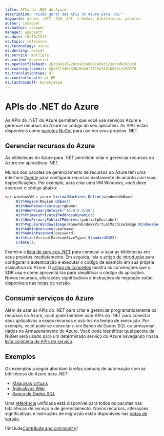 ```yaml
---
title: APIs do .NET do Azure
description: "Visão geral das APIs do Azure para .NET"
keywords: Azure, .NET, SDK, API, o NuGet, bibliotecas, pacotes
author: camsoper
ms.author: casoper
manager: wpickett
ms.date: 10/19/2017
ms.topic: reference
ms.technology: azure
ms.devlang: dotnet
ms.service: multiple
ms.custom: devcenter
ms.openlocfilehash: 26360a516220ca9d3e8901e60cb23ecbd02863cd
ms.sourcegitcommit: 3ba0ff4463338a0ab0f3f15a7601b89417c06970
ms.translationtype: HT
ms.contentlocale: pt-BR
ms.lasthandoff: 03/05/2018
---
```

# <a name="azure-net-apis"></a>APIs do .NET do Azure

As APIs do .NET do Azure permitem que você use serviços Azure e gerencie recursos do Azure no código do seu aplicativo. As APIs estão disponíveis como [pacotes NuGet](/dotnet/api/overview/azure/) para uso em seus projetos .NET. 

## <a name="manage-azure-resources"></a>Gerenciar recursos do Azure

As bibliotecas do Azure para .NET permitem criar e gerenciar recursos do Azure em aplicativos .NET.

Muitos dos pacotes de gerenciamento de recursos do Azure têm uma interface [fluente](dotnet-sdk-azure-concepts.md) para configurar recursos exatamente de acordo com suas especificações. Por exemplo, para criar uma VM Windows, você deve escrever o código abaixo:

```csharp
var windowsVM = azure.VirtualMachines.Define(windowsVmName)
    .WithRegion(Region.USEast)
    .WithNewResourceGroup(rgName)
    .WithNewPrimaryNetwork("10.0.0.0/28")
    .WithPrimaryPrivateIPAddressDynamic()
    .WithNewPrimaryPublicIPAddress(publicIpDnsLabel)
    .WithPopularWindowsImage(KnownWindowsVirtualMachineImage.WindowsServer2012R2Datacenter)
    .WithAdminUsername(username)
    .WithAdminPassword(password)
    .WithSize(VirtualMachineSizeTypes.StandardD3V2)
    .Create();
 ```

Examine a [lista de serviços .NET](/dotnet/api/overview/azure/) para começar a usar as bibliotecas em seus projetos imediatamente. Em seguida, leia o [artigo de introdução](dotnet-sdk-azure-get-started.md) para configurar a autenticação e executar o código de exemplo em sua própria assinatura do Azure.  O [artigo de conceitos](dotnet-sdk-azure-concepts.md) mostra as convenções que o SDK usa e como aproveitá-las para simplificar o código do aplicativo. Novos recursos, alterações significativas e instruções de migração estão disponíveis nas [notas de versão](dotnet-sdk-azure-release-notes.md).

## <a name="consume-azure-services"></a>Consumir serviços do Azure

Além de usar as APIs do .NET para criar e gerenciar programaticamente os recursos no Azure, você pode também usar APIs do .NET para conectar seus aplicativos a esses recursos e usá-los no tempo de execução.  Por exemplo, você pode se conectar a um Banco de Dados SQL ou armazenar dados no Armazenamento do Azure.  Você pode identificar qual pacote de NuGet será usado para um determinado serviço do Azure navegando nossa [lista completa de APIs de serviço](/dotnet/api/overview/azure/).  

## <a name="samples"></a>Exemplos

Os exemplos a seguir abordam tarefas comuns de automação com as bibliotecas do Azure para .NET:

- [Máquinas virtuais](dotnet-sdk-azure-virtual-machine-samples.md)
- [Aplicativos Web](dotnet-sdk-azure-web-apps-samples.md)
- [Banco de Dados SQL](dotnet-sdk-azure-sql-database-samples.md)

Uma [referência](/dotnet/api/overview/azure/?view=azure-dotnet) unificada está disponível para todos os pacotes nas bibliotecas de serviço e de gerenciamento. Novos recursos, alterações significativas e instruções de migração estão disponíveis nas [notas de versão](dotnet-sdk-azure-release-notes.md).

[!include[Contribute and community](includes/contribute.md)]